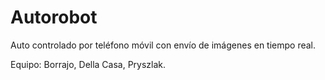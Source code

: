 # Autorobot
Auto controlado por teléfono móvil con envío de imágenes en tiempo real.

Equipo: Borrajo, Della Casa, Pryszlak.
